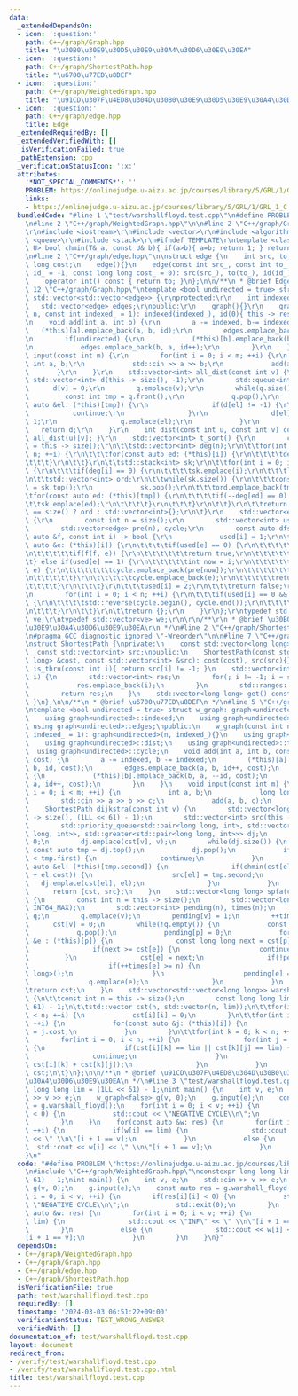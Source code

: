 ```yaml
---
data:
  _extendedDependsOn:
  - icon: ':question:'
    path: C++/graph/Graph.hpp
    title: "\u30B0\u30E9\u30D5\u30E9\u30A4\u30D6\u30E9\u30EA"
  - icon: ':question:'
    path: C++/graph/ShortestPath.hpp
    title: "\u6700\u77ED\u8DEF"
  - icon: ':question:'
    path: C++/graph/WeightedGraph.hpp
    title: "\u91CD\u307F\u4ED8\u304D\u30B0\u30E9\u30D5\u30E9\u30A4\u30D6\u30E9\u30EA"
  - icon: ':question:'
    path: C++/graph/edge.hpp
    title: Edge
  _extendedRequiredBy: []
  _extendedVerifiedWith: []
  _isVerificationFailed: true
  _pathExtension: cpp
  _verificationStatusIcon: ':x:'
  attributes:
    '*NOT_SPECIAL_COMMENTS*': ''
    PROBLEM: https://onlinejudge.u-aizu.ac.jp/courses/library/5/GRL/1/GRL_1_C
    links:
    - https://onlinejudge.u-aizu.ac.jp/courses/library/5/GRL/1/GRL_1_C
  bundledCode: "#line 1 \"test/warshallfloyd.test.cpp\"\n#define PROBLEM \"https://onlinejudge.u-aizu.ac.jp/courses/library/5/GRL/1/GRL_1_C\"\
    \n#line 2 \"C++/graph/WeightedGraph.hpp\"\n\n#line 2 \"C++/graph/Graph.hpp\"\n\
    \r\n#include <iostream>\r\n#include <vector>\r\n#include <algorithm>\r\n#include\
    \ <queue>\r\n#include <stack>\r\n#ifndef TEMPLATE\r\ntemplate <class T, class\
    \ U> bool chmin(T& a, const U& b){ if(a>b){ a=b; return 1; } return 0; }\r\n#endif\r\
    \n#line 2 \"C++/graph/edge.hpp\"\n\nstruct edge {\n    int src, to, id;\n    long\
    \ long cost;\n    edge(){}\n    edge(const int src_, const int to_, const int\
    \ id_ = -1, const long long cost_ = 0): src(src_), to(to_), id(id_), cost(cost_){}\n\
    \    operator int() const { return to; }\n};\n\n/**\n * @brief Edge\n */\n#line\
    \ 12 \"C++/graph/Graph.hpp\"\ntemplate <bool undirected = true> struct graph:\
    \ std::vector<std::vector<edge>> {\r\nprotected:\r\n    int indexed, id;\r\n \
    \   std::vector<edge> edges;\r\npublic:\r\n    graph(){}\r\n    graph(const int\
    \ n, const int indexed_ = 1): indexed(indexed_), id(0){ this -> resize(n); }\r\
    \n    void add(int a, int b) {\r\n        a -= indexed, b-= indexed;\r\n     \
    \   (*this)[a].emplace_back(a, b, id);\r\n        edges.emplace_back(a, b, id++);\r\
    \n        if(undirected) {\r\n            (*this)[b].emplace_back(b, a, --id);\r\
    \n            edges.emplace_back(b, a, id++);\r\n        }\r\n    }\r\n    void\
    \ input(const int m) {\r\n        for(int i = 0; i < m; ++i) {\r\n           \
    \ int a, b;\r\n            std::cin >> a >> b;\r\n            add(a, b);\r\n \
    \       }\r\n    }\r\n    std::vector<int> all_dist(const int v) {\r\n       \
    \ std::vector<int> d(this -> size(), -1);\r\n        std::queue<int> q;\r\n  \
    \      d[v] = 0;\r\n        q.emplace(v);\r\n        while(q.size()) {\r\n   \
    \         const int tmp = q.front();\r\n            q.pop();\r\n            for(const\
    \ auto &el: (*this)[tmp]) {\r\n                if(d[el] != -1) {\r\n         \
    \           continue;\r\n                }\r\n                d[el] = d[tmp] +\
    \ 1;\r\n                q.emplace(el);\r\n            }\r\n        }\r\n     \
    \   return d;\r\n    }\r\n    int dist(const int u, const int v) const { return\
    \ all_dist(u)[v]; }\r\n    std::vector<int> t_sort() {\r\n        const int n\
    \ = this -> size();\r\n\t\tstd::vector<int> deg(n);\r\n\t\tfor(int i = 0; i <\
    \ n; ++i) {\r\n\t\t\tfor(const auto ed: (*this)[i]) {\r\n\t\t\t\tdeg[ed]++;\r\n\
    \t\t\t}\r\n\t\t}\r\n\t\tstd::stack<int> sk;\r\n\t\tfor(int i = 0; i < n; ++i)\
    \ {\r\n\t\t\tif(deg[i] == 0) {\r\n\t\t\t\tsk.emplace(i);\r\n\t\t\t}\r\n\t\t}\r\
    \n\t\tstd::vector<int> ord;\r\n\t\twhile(sk.size()) {\r\n\t\t\tconst auto tmp\
    \ = sk.top();\r\n            sk.pop();\r\n\t\t\tord.emplace_back(tmp);\r\n\t\t\
    \tfor(const auto ed: (*this)[tmp]) {\r\n\t\t\t\tif(--deg[ed] == 0) {\r\n\t\t\t\
    \t\tsk.emplace(ed);\r\n\t\t\t\t}\r\n\t\t\t}\r\n\t\t}\r\n\t\treturn ord.size()\
    \ == size() ? ord : std::vector<int>{};\r\n\t}\r\n    std::vector<edge> cycle()\
    \ {\r\n        const int n = size();\r\n        std::vector<int> used(n);\r\n\
    \        std::vector<edge> pre(n), cycle;\r\n        const auto dfs = [&](const\
    \ auto &f, const int i) -> bool {\r\n            used[i] = 1;\r\n\t\t\tfor(const\
    \ auto &e: (*this)[i]) {\r\n\t\t\t\tif(used[e] == 0) {\r\n\t\t\t\t\tpre[e] = e;\r\
    \n\t\t\t\t\tif(f(f, e)) {\r\n\t\t\t\t\t\treturn true;\r\n\t\t\t\t\t}\r\n\t\t\t\
    \t} else if(used[e] == 1) {\r\n\t\t\t\t\tint now = i;\r\n\t\t\t\t\twhile(now !=\
    \ e) {\r\n\t\t\t\t\t\tcycle.emplace_back(pre[now]);\r\n\t\t\t\t\t\tnow = pre[now].src;\r\
    \n\t\t\t\t\t}\r\n\t\t\t\t\tcycle.emplace_back(e);\r\n\t\t\t\t\treturn true;\r\n\
    \t\t\t\t}\r\n\t\t\t}\r\n\t\t\tused[i] = 2;\r\n\t\t\treturn false;\r\n        };\r\
    \n        for(int i = 0; i < n; ++i) {\r\n\t\t\tif(used[i] == 0 && dfs(dfs, i))\
    \ {\r\n\t\t\t\tstd::reverse(cycle.begin(), cycle.end());\r\n\t\t\t\treturn cycle;\r\
    \n\t\t\t}\r\n\t\t}\r\n\t\treturn {};\r\n    }\r\n};\r\ntypedef std::vector<edge>\
    \ ve;\r\ntypedef std::vector<ve> we;\r\n\r\n/**\r\n * @brief \u30B0\u30E9\u30D5\
    \u30E9\u30A4\u30D6\u30E9\u30EA\r\n */\n#line 2 \"C++/graph/ShortestPath.hpp\"\n\
    \n#pragma GCC diagnostic ignored \"-Wreorder\"\n\n#line 7 \"C++/graph/ShortestPath.hpp\"\
    \nstruct ShortestPath {\nprivate:\n    const std::vector<long long> cost;\n  \
    \  const std::vector<int> src;\npublic:\n    ShortestPath(const std::vector<long\
    \ long> &cost, const std::vector<int> &src): cost(cost), src(src){}\n    bool\
    \ is_thru(const int i){ return src[i] != -1; }\n    std::vector<int> path(int\
    \ i) {\n        std::vector<int> res;\n        for(; i != -1; i = src[i]) {\n\
    \            res.emplace_back(i);\n        }\n        std::ranges::reverse(res);\n\
    \        return res;\n    }\n    std::vector<long long> get() const { return cost;\
    \ }\n};\n\n/**\n * @brief \u6700\u77ED\u8DEF\n */\n#line 5 \"C++/graph/WeightedGraph.hpp\"\
    \ntemplate <bool undirected = true> struct w_graph: graph<undirected> {\nprivate:\n\
    \    using graph<undirected>::indexed;\n    using graph<undirected>::id;\n   \
    \ using graph<undirected>::edges;\npublic:\n    w_graph(const int n, const int\
    \ indexed_ = 1): graph<undirected>(n, indexed_){}\n    using graph<undirected>::all_dist;\n\
    \    using graph<undirected>::dist;\n    using graph<undirected>::t_sort;\n  \
    \  using graph<undirected>::cycle;\n    void add(int a, int b, const long long\
    \ cost) {\n        a -= indexed, b -= indexed;\n        (*this)[a].emplace_back(a,\
    \ b, id, cost);\n        edges.emplace_back(a, b, id++, cost);\n        if(undirected)\
    \ {\n            (*this)[b].emplace_back(b, a, --id, cost);\n            edges.emplace_back(b,\
    \ a, id++, cost);\n        }\n    }\n    void input(const int m) {\n        for(int\
    \ i = 0; i < m; ++i) {\n            int a, b;\n            long long c;\n    \
    \        std::cin >> a >> b >> c;\n            add(a, b, c);\n        }\n    }\n\
    \    ShortestPath dijkstra(const int v) {\n        std::vector<long long> cst(this\
    \ -> size(), (1LL << 61) - 1);\n        std::vector<int> src(this -> size(), -1);\n\
    \        std::priority_queue<std::pair<long long, int>, std::vector<std::pair<long\
    \ long, int>>, std::greater<std::pair<long long, int>>> dj;\n        cst[v] =\
    \ 0;\n        dj.emplace(cst[v], v);\n        while(dj.size()) {\n           \
    \ const auto tmp = dj.top();\n            dj.pop();\n            if(cst[tmp.second]\
    \ < tmp.first) {\n                continue;\n            }\n            for(const\
    \ auto &el: (*this)[tmp.second]) {\n                if(chmin(cst[el], tmp.first\
    \ + el.cost)) {\n                    src[el] = tmp.second;\n                 \
    \   dj.emplace(cst[el], el);\n                }\n            }\n        }\n  \
    \      return {cst, src};\n    }\n    std::vector<long long> spfa(const int v)\
    \ {\n        const int n = this -> size();\n        std::vector<long long> cst(n,\
    \ INT64_MAX);\n        std::vector<int> pending(n), times(n);\n        std::queue<int>\
    \ q;\n        q.emplace(v);\n        pending[v] = 1;\n        ++times[v];\n  \
    \      cst[v] = 0;\n        while(!q.empty()) {\n            const int p = q.front();\n\
    \            q.pop();\n            pending[p] = 0;\n            for(const auto\
    \ &e : (*this)[p]) {\n                const long long next = cst[p] + e.cost;\n\
    \                if(next >= cst[e]) {\n                    continue;\n       \
    \         }\n                cst[e] = next;\n                if(!pending[e]) {\n\
    \                    if(++times[e] >= n) {\n                        return std::vector<long\
    \ long>();\n                    }\n                    pending[e] = 1;\n     \
    \               q.emplace(e);\n                }\n            }\n        }\n\t\
    \treturn cst;\n    }\n    std::vector<std::vector<long long>> warshall_floyd()\
    \ {\n\t\tconst int n = this -> size();\n        const long long lim = (1LL <<\
    \ 61) - 1;\n\t\tstd::vector cst(n, std::vector(n, lim));\n\t\tfor(int i = 0; i\
    \ < n; ++i) {\n            cst[i][i] = 0;\n        }\n\t\tfor(int i = 0; i < n;\
    \ ++i) {\n            for(const auto &j: (*this)[i]) {\n                cst[i][j]\
    \ = j.cost;\n            }\n        }\n\t\tfor(int k = 0; k < n; ++k) {\n    \
    \        for(int i = 0; i < n; ++i) {\n                for(int j = 0; j < n; ++j)\
    \ {\n                    if(cst[i][k] == lim || cst[k][j] == lim) {\n        \
    \                continue;\n                    }\n                    chmin(cst[i][j],\
    \ cst[i][k] + cst[k][j]);\n                }\n            }\n        }\n\t\treturn\
    \ cst;\n\t}\n};\n\n/**\n * @brief \u91CD\u307F\u4ED8\u304D\u30B0\u30E9\u30D5\u30E9\
    \u30A4\u30D6\u30E9\u30EA\n */\n#line 3 \"test/warshallfloyd.test.cpp\"\nconstexpr\
    \ long long lim = (1LL << 61) - 1;\nint main() {\n    int v, e;\n    std::cin\
    \ >> v >> e;\n    w_graph<false> g(v, 0);\n    g.input(e);\n    const auto res\
    \ = g.warshall_floyd();\n    for(int i = 0; i < v; ++i) {\n        if(res[i][i]\
    \ < 0) {\n            std::cout << \"NEGATIVE CYCLE\\n\";\n            std::exit(0);\n\
    \        }\n    }\n    for(const auto &w: res) {\n        for(int i = 0; i < v;\
    \ ++i) {\n            if(w[i] == lim) {\n                std::cout << \"INF\"\
    \ << \" \\n\"[i + 1 == v];\n            }\n            else {\n              \
    \  std::cout << w[i] << \" \\n\"[i + 1 == v];\n            }\n        }\n    }\n\
    }\n"
  code: "#define PROBLEM \"https://onlinejudge.u-aizu.ac.jp/courses/library/5/GRL/1/GRL_1_C\"\
    \n#include \"C++/graph/WeightedGraph.hpp\"\nconstexpr long long lim = (1LL <<\
    \ 61) - 1;\nint main() {\n    int v, e;\n    std::cin >> v >> e;\n    w_graph<false>\
    \ g(v, 0);\n    g.input(e);\n    const auto res = g.warshall_floyd();\n    for(int\
    \ i = 0; i < v; ++i) {\n        if(res[i][i] < 0) {\n            std::cout <<\
    \ \"NEGATIVE CYCLE\\n\";\n            std::exit(0);\n        }\n    }\n    for(const\
    \ auto &w: res) {\n        for(int i = 0; i < v; ++i) {\n            if(w[i] ==\
    \ lim) {\n                std::cout << \"INF\" << \" \\n\"[i + 1 == v];\n    \
    \        }\n            else {\n                std::cout << w[i] << \" \\n\"\
    [i + 1 == v];\n            }\n        }\n    }\n}"
  dependsOn:
  - C++/graph/WeightedGraph.hpp
  - C++/graph/Graph.hpp
  - C++/graph/edge.hpp
  - C++/graph/ShortestPath.hpp
  isVerificationFile: true
  path: test/warshallfloyd.test.cpp
  requiredBy: []
  timestamp: '2024-03-03 06:51:22+09:00'
  verificationStatus: TEST_WRONG_ANSWER
  verifiedWith: []
documentation_of: test/warshallfloyd.test.cpp
layout: document
redirect_from:
- /verify/test/warshallfloyd.test.cpp
- /verify/test/warshallfloyd.test.cpp.html
title: test/warshallfloyd.test.cpp
---
```

